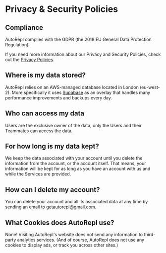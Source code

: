 # Privacy & Security Policies

## Compliance

AutoRepl complies with the GDPR (the 2018 EU General Data Protection Regulation).

If you need more information about our Privacy and Security Policies, check out the [Privacy Policies](https://www.AutoRepl.com/privacy-policies).

## Where is my data stored?

AutoRepl relies on an AWS-managed database located in London (eu-west-2). More specifically it uses [Supabase](https://supabase.com/) as an overlay that handles many performance improvements and backups every day.

## Who can access my data

Users are the exclusive owner of the data, only the Users and their Teammates can access the data.

## For how long is my data kept?

We keep the data associated with your account until you delete the information from the account, or the account itself. That means, your information will be kept for as long as you have an account with us and while the Services are provided.

## How can I delete my account?

You can delete your account and all its associated data at any time by sending an email to [getautorepl@gmail.com](mailto:getautorepl@gmail.com).

## What Cookies does AutoRepl use?

None! Visiting AutoRepl's website does not send any information to third-party analytics services. (And of course, AutoRepl does not use any cookies to display ads, or track you across other sites.)
